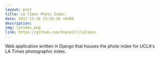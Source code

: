 ```yaml
---
layout: post
title: LA Times Photo Index
date: 2017-12-18 13:32:20 +0300
description: 
img: latimes.png
link: https://github.com/dnoneill/latimes
---
```

Web application written in Django that houses the photo index for UCLA's LA Times photographic index.
